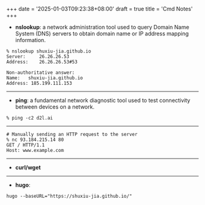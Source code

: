 +++
date = '2025-01-03T09:23:38+08:00'
draft = true
title = 'Cmd Notes'
+++

- **nslookup**: a network administration tool used to query Domain Name System (DNS) servers to obtain domain name or IP address mapping information.
```
% nslookup shuxiu-jia.github.io
Server:		26.26.26.53
Address:	26.26.26.53#53

Non-authoritative answer:
Name:	shuxiu-jia.github.io
Address: 185.199.111.153

```
---

- **ping**: a fundamental network diagnostic tool used to test connectivity between devices on a network.
```
% ping -c2 d2l.ai  
```
---

```
# Manually sending an HTTP request to the server 
% nc 93.184.215.14 80
GET / HTTP/1.1
Host: www.example.com
```
---
- **curl/wget**

---
- **hugo**:
```
hugo --baseURL="https://shuxiu-jia.github.io/"
```